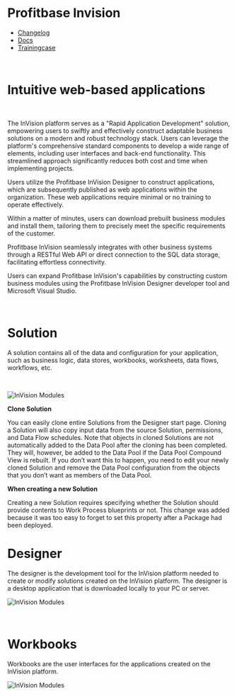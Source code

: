 


# Profitbase Invision

* [Changelog](./changelog/index.md)
* [Docs](./docs/index.md)
* [Trainingcase](./trainingcase/index.md)

<br/>

# Intuitive web-based applications

<br/>

The InVision platform serves as a "Rapid Application Development" solution, empowering users to swiftly and effectively construct adaptable business solutions on a modern and robust technology stack. Users can leverage the platform's comprehensive standard components to develop a wide range of elements, including user interfaces and back-end functionality. This streamlined approach significantly reduces both cost and time when implementing projects.

Users utilize the Profitbase InVision Designer to construct applications, which are subsequently published as web applications within the organization. These web applications require minimal or no training to operate effectively.

Within a matter of minutes, users can download prebuilt business modules and install them, tailoring them to precisely meet the specific requirements of the customer.

Profitbase InVision seamlessly integrates with other business systems through a RESTful Web API or direct connection to the SQL data storage, facilitating effortless connectivity.

Users can expand Profitbase InVision's capabilities by constructing custom business modules using the Profitbase InVision Designer developer tool and Microsoft Visual Studio.

<br/>

# Solution

A solution contains all of the data and configuration for your application, such as business logic, data stores, workbooks, worksheets, data flows, workflows, etc.

<br/>

![InVision Modules](https://profitbasedocs.blob.core.windows.net/images/solution.png "InVision Modules")
<br/>

**Clone Solution**

You can easily clone entire Solutions from the Designer start page. Cloning a Solution will also copy input data from the source Solution, permissions, and Data Flow schedules. Note that objects in cloned Solutions are not automatically added to the Data Pool after the cloning has been completed. They will, however, be added to the Data Pool if the Data Pool Compound View is rebuilt. If you don’t want this to happen, you need to edit your newly cloned Solution and remove the Data Pool configuration from the objects that you don’t want as members of the Data Pool.
<br/>

**When creating a new Solution**

Creating a new Solution requires specifying whether the Solution should provide contents to Work Process blueprints or not. This change was added because it was too easy to forget to set this property after a Package had been deployed.
<br/>

# Designer

The designer is the development tool for the InVision platform needed to create or modify solutions created on the InVision platform. The designer is a desktop application that is downloaded locally to your PC or server.
<br/>

![InVision Modules](https://profitbasedocs.blob.core.windows.net/images/designer.png "InVision Modules")

<br/>

# Workbooks

Workbooks are the user interfaces for the applications created on the InVision platform.
<br/>

![InVision Modules](https://profitbasedocs.blob.core.windows.net/images/client.png "InVision Modules")

<br/>
